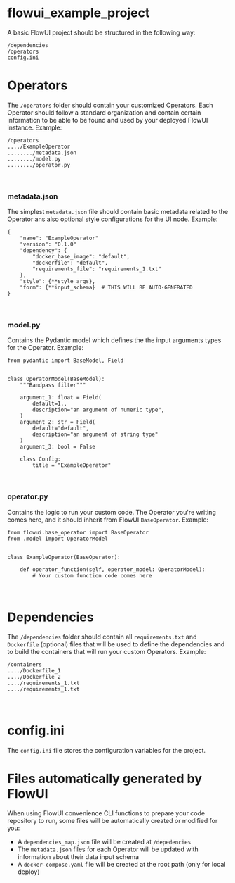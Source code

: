 # flowui_example_project
A basic FlowUI project should be structured in the following way:
```
/dependencies
/operators
config.ini
```


# Operators
The `/operators` folder should contain your customized Operators. Each Operator should follow a standard organization and contain certain information to be able to be found and used by your deployed FlowUI instance. Example:
```
/operators
..../ExampleOperator
......../metadata.json
......../model.py
......../operator.py
```
<br>

### metadata.json
The simplest `metadata.json` file should contain basic metadata related to the Operator ans also optional style configurations for the UI node. Example:
```
{
    "name": "ExampleOperator"
    "version": "0.1.0"
    "dependency": {
        "docker_base_image": "default",
        "dockerfile": "default",
        "requirements_file": "requirements_1.txt"
    },
    "style": {**style_args},
    "form": {**input_schema}  # THIS WILL BE AUTO-GENERATED
}
```
<br>

### model.py
Contains the Pydantic model which defines the the input arguments types for the Operator. Example:
```
from pydantic import BaseModel, Field


class OperatorModel(BaseModel):
    """Bandpass filter"""

    argument_1: float = Field(
        default=1.,
        description="an argument of numeric type",
    )
    argument_2: str = Field(
        default="default",
        description="an argument of string type"
    )
    argument_3: bool = False

    class Config:
        title = "ExampleOperator"
```
<br>

### operator.py
Contains the logic to run your custom code. The Operator you're writing comes here, and it should inherit from FlowUI `BaseOperator`. Example:
```
from flowui.base_operator import BaseOperator
from .model import OperatorModel


class ExampleOperator(BaseOperator):

    def operator_function(self, operator_model: OperatorModel):
        # Your custom function code comes here
```
<br>


# Dependencies
The `/dependencies` folder should contain all `requirements.txt` and `Dockerfile` (optional) files that will be used to define the dependencies and to build the containers that will run your custom Operators. Example:

```
/containers
..../Dockerfile_1
..../Dockerfile_2
..../requirements_1.txt
..../requirements_1.txt
```

<br>

# config.ini
The `config.ini` file stores the configuration variables for the project.


# Files automatically generated by FlowUI
When using FlowUI convenience CLI functions to prepare your code repository to run, some files will be automatically created or modified for you:
- A `dependencies_map.json` file will be created at `/depedencies`
- The `metadata.json` files for each Operator will be updated with information about their data input schema
- A `docker-compose.yaml` file will be created at the root path (only for local deploy)